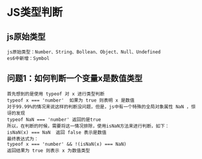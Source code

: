 # JS类型判断

## **js原始类型**

    js原始类型：Number、String、Bollean、Object、Null、Undefined
    es6中新增：Symbol

## **问题1：如何判断一个变量x是数值类型**

    首先想到的是使用 typeof 对 x 进行类型判断
    typeof x === 'number'  如果为 true 则表明 x 是数值
    对于99.99%的情况来说这样的判断没问题，但是，js中有一个特殊的全局对象属性 NaN ，惊讶的发现
    typeof NaN === 'number' 返回的是true
    所以，在判断的时候，需要将这一情况排除，使用isNaN方法来进行判断，如下：
    isNaN(x) === NaN  返回 false 表示是数值
    最终表达式为：
    typeof x === 'number' && !(isNaN(x) === NaN)
    返回结果为 true 则表示 x 为数值类型
